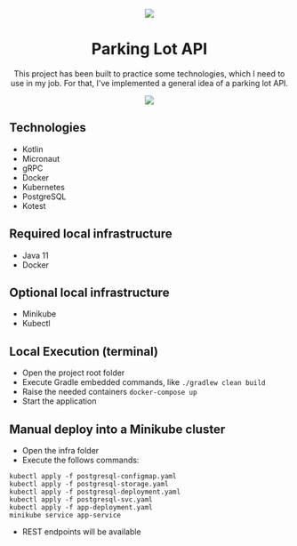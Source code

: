 <div align="center">

![](https://img.shields.io/badge/Status-Done-brightgreen)

</div>

<div align="center">

# Parking Lot API

This project has been built to practice some technologies, which I need to use in my job. For that, I've implemented a general idea of a parking lot API.

![](https://img.shields.io/badge/Autor-Welington%20Larsen-brightgreen)
</div>

## Technologies
- Kotlin
- Micronaut
- gRPC
- Docker
- Kubernetes
- PostgreSQL
- Kotest

## Required local infrastructure
- Java 11
- Docker

## Optional local infrastructure
- Minikube
- Kubectl

## Local Execution (terminal)
- Open the project root folder
- Execute Gradle embedded commands, like `./gradlew clean build`
- Raise the needed containers `docker-compose up`
- Start the application

## Manual deploy into a Minikube cluster
- Open the infra folder 
- Execute the follows commands:
```
kubectl apply -f postgresql-configmap.yaml
kubectl apply -f postgresql-storage.yaml
kubectl apply -f postgresql-deployment.yaml
kubectl apply -f postgresql-svc.yaml
kubectl apply -f app-deployment.yaml
minikube service app-service
```
- REST endpoints will be available